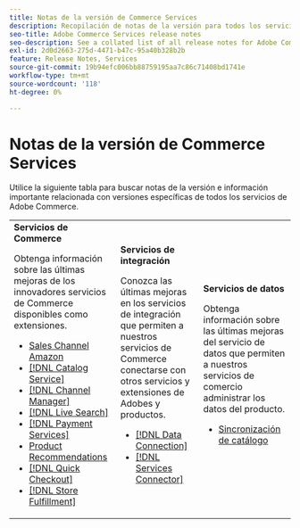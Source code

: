 ```yaml
---
title: Notas de la versión de Commerce Services
description: Recopilación de notas de la versión para todos los servicios de Commerce
seo-title: Adobe Commerce Services release notes
seo-description: See a collated list of all release notes for Adobe Commerce Services and related data and integration services.
exl-id: 2d0d2663-275d-4471-b47c-95a40b328b2b
feature: Release Notes, Services
source-git-commit: 19b94efc006bb88759195aa7c86c71408bd1741e
workflow-type: tm+mt
source-wordcount: '118'
ht-degree: 0%

---
```


# Notas de la versión de Commerce Services

Utilice la siguiente tabla para buscar notas de la versión e información importante relacionada con versiones específicas de todos los servicios de Adobe Commerce.

<table>
  <tbody>
    <tr>
      <td><strong>Servicios de Commerce</strong>
        <p>Obtenga información sobre las últimas mejoras de los innovadores servicios de Commerce disponibles como extensiones.</p>
          <ul>
            <li><a href="https://experienceleague.adobe.com/docs/commerce-channels/amazon/release-notes.html">Sales Channel Amazon</a></li>
            <li><a href="https://experienceleague.adobe.com/docs/commerce-merchant-services/catalog-service/release-notes.html">[!DNL Catalog Service]</a></li>
            <li><a href="https://experienceleague.adobe.com/docs/commerce-channels/channel-manager/release-notes.html">[!DNL Channel Manager]</a></li>
            <li><a href="https://experienceleague.adobe.com/docs/commerce-merchant-services/live-search/release-notes.html">[!DNL Live Search]</a></li>
            <li><a href="https://experienceleague.adobe.com/docs/commerce-merchant-services/payment-services/release-notes.html">[!DNL Payment Services]</a></li>
            <li><a href="https://experienceleague.adobe.com/docs/commerce-merchant-services/product-recommendations/release-notes.html">Product Recommendations</a></li>
            <li><a href="https://experienceleague.adobe.com/docs/commerce-merchant-services/quick-checkout/release-notes.html">[!DNL Quick Checkout]</a></li>
            <li><a href="https://experienceleague.adobe.com/docs/commerce-merchant-services/store-fulfillment/release-notes.html">[!DNL Store Fulfillment]</a></li>
          </ul>
        </td>
      <td><strong>Servicios de integración</strong>
        <p>Conozca las últimas mejoras en los servicios de integración que permiten a nuestros servicios de Commerce conectarse con otros servicios y extensiones de Adobes y productos.</p>
          <ul>
            <li><a href="https://experienceleague.adobe.com/docs/commerce-merchant-services/data-connection/release-notes.html">[!DNL Data Connection]</a></li>
            <li><a href="https://experienceleague.adobe.com/docs/commerce-merchant-services/user-guides/saas.html">[!DNL Services Connector]</a></li>
          </ul>
      </td>
      <td><strong>Servicios de datos</strong>
        <p>Obtenga información sobre las últimas mejoras del servicio de datos que permiten a nuestros servicios de comercio administrar los datos del producto.</p>
          <ul>
            <li><a href="https://experienceleague.adobe.com/docs/commerce-merchant-services/user-guides/data-services/catalog-sync.html">Sincronización de catálogo</a></li>
          </ul>
      </td>
    </tr>
  </tbody>
</table>
